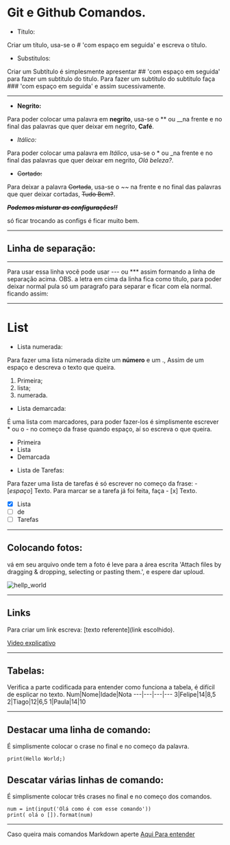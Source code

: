 # Git e Github Comandos.

- Titulo:

Criar um título, usa-se o # 'com espaço em seguida' e escreva o título.

- Substitulos:

Criar um Subtítulo é simplesmente apresentar ## 'com espaço em seguida' para fazer um subtitulo do titulo. Para fazer um subtitulo do subtitulo faça ### 'com espaço em seguida' e assim sucessivamente.

---
- **Negrito:**

Para poder colocar uma palavra em **negrito**, usa-se o ** ou __na frente e no final   das palavras que quer deixar em negrito, **Café**.

- *Itálico:*

Para poder  colocar uma palavra em *Itálico*, usa-se o * ou _na frente e no final     das palavras que quer deixar em negrito, *Olá beleza?*.

- ~~Cortado:~~

Para deixar a palavra ~~Cortada~~, usa-se o ~~ na frente e no final das palavras que quer deixar cortadas, ~~Tudo Bem?~~.


 __*~~Podemos misturar as configurações!!~~*__

só ficar trocando as configs é ficar muito bem.

---
## Linha de separação:
---
Para usar essa linha você pode usar ---  ou *** assim formando a linha de separação acima. OBS. a letra em cima da linha fica como titulo, para poder deixar normal pula só um paragrafo para separar e ficar com ela normal. ficando assim:

---
# List
- Lista numerada:

Para fazer uma lista númerada dizite um **número** e um ., Assim de um espaço e descreva o texto que queira.
1. Primeira;
2. lista;
3. numerada.

- Lista demarcada:

É uma lista com marcadores, para poder fazer-los é simplismente escrever * ou o - no começo da frase quando espaço, aí so escreva o que queira.
* Primeira
* Lista
* Demarcada

- Lista de Tarefas:

Para fazer uma lista de tarefas é só escrever no começo da frase: - [*espaço*] Texto. Para marcar se a tarefa já foi feita, faça - [x] Texto.
- [x] Lista
- [ ] de
- [ ] Tarefas

---
## Colocando fotos:
vá em seu arquivo onde tem a foto é leve para a área escrita 'Attach files by dragging & dropping, selecting or pasting them.', e espere dar uploud.

![hellp_world](https://user-images.githubusercontent.com/83041092/115964956-3eaae380-a4fd-11eb-8e18-bece4d41f64e.png)

---
## Links
Para criar um link escreva: [texto referente](link escolhido).

[Video explicativo](https://www.youtube.com/watch?v=LntSB-gl-ZI&list=PLHz_AreHm4dm7ZULPAmadvNhH6vk9oNZA&index=10)

---
## Tabelas:
Verifica a parte codificada para entender como funciona a tabela, é difícil de esplicar no texto.
Num|Nome|Idade|Nota
---|---|---|---
3|Felipe|14|8,5
2|Tiago|12|6,5
1|Paula|14|10

---
## Destacar uma linha de comando:
É simplismente colocar o crase no final e no começo da palavra. 

`print(Hello World;)`

## Descatar várias linhas de comando:
É simplismente colocar três crases no final e no começo dos comandos.

```
num = int(input('Olá como é com esse comando'))
print( olá o []).format(num)
```
---
Caso queira mais comandos Markdown aperte [Aqui Para entender](https://www.youtube.com/watch?v=LntSB-gl-ZI&list=PLHz_AreHm4dm7ZULPAmadvNhH6vk9oNZA&index=10)
